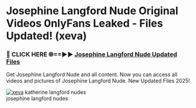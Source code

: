 # Josephine Langford Nude Original Videos 0nlyFans Leaked - Files Updated! (xeva)

<h3>🔴 CLICK HERE 🌐==►► <a href="https://tinyurl.com/52m3yx9h" rel="nofollow">Josephine Langford Nude Updated Files</a></h3>

Get Josephine Langford Nude and all content. Now you can access all videos and pictures of Josephine Langford Nude. New Updated Files 2025!

[![xeva](https://i.imgur.com/TnHtlc8.gif)](https://tinyurl.com/52m3yx9h)
katherine langford nudes<br>
josephine langford nudes